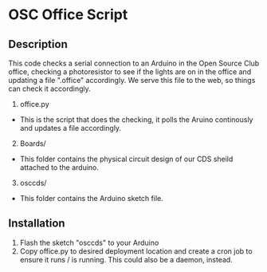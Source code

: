 # OSC Office Script

## Description

This code checks a serial connection to an Arduino in the Open Source Club
office, checking a photoresistor to see if the lights are on in the office and
updating a file ".office" accordingly. We serve this file to the web, so things
can check it accordingly.

1. office.py
 - This is the script that does the checking, it polls the Aruino continously
   and updates a file accordingly.
2. Boards/
 - This folder contains the physical circuit design of our CDS sheild attached
   to the arduino.
3. osccds/
 - This folder contains the Arduino sketch file.

## Installation

1. Flash the sketch "osccds" to your Arduino
2. Copy office.py to desired deployment location and create a cron job to
   ensure it runs / is running. This could also be a daemon, instead. 
